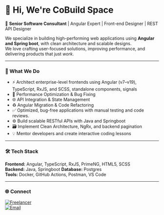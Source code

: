 # 👋 Hi, We're CoBuild Space

🚀 **Senior Software Consultant** | Angular Expert | Front-end Designer | REST API Designer 

We specialize in building high-performing web applications using **Angular and Spring boot**, with clean architecture and scalable designs.  
We love crafting user-focused solutions, improving performance, and delivering products that just *work*.

---

### 🧩 What We Do
- ⚡ Architect enterprise-level frontends using Angular (v7–v19), TypeScript, RxJS, and SCSS, standalone components, signals
- 🔧 Performance Optimization & Bug Fixing
- 🌐 API Integration & State Management
- ♻️ Angular Migration & Code Refactoring
- ✅ Optimized, bug-free applications with manual testing and code reviews.
- ⚙️ Build scalable RESTful APIs with Java and Springboot
- 🗃️ Implement Clean Architecture, NgRx, and backend pagination  
- 💡 Mentor developers and create interactive coding lessons  

---

### 🛠️ Tech Stack
**Frontend:** Angular, TypeScript, RxJS, PrimeNG, HTML5, SCSS  
**Backend:** Java, Springboot
**Database:** Postgres  
**Tools:** Docker, GitHub Actions, Postman, VS Code  

---

<!--
### 📈 Featured Projects
| Project | Description | Tech |
|----------|--------------|------|
| [FinShark](https://github.com/username/FinShark) | ASP.NET Core Web API for stock tracking with Clean Architecture | .NET, EF Core, SQL Server |
| [Angular Dashboard](https://github.com/username/angular-dashboard) | Responsive dashboard with PrimeNG & Signals | Angular 19, RxJS |
| [Freelancer Portfolio API](https://github.com/username/portfolio-api) | Personal portfolio backend for dynamic project showcasing | Node.js, Express, MongoDB |

---
-->

### 🌐 Connect
[![Freelancer](https://img.shields.io/badge/Freelancer-Profile-orange)](https://www.freelancer.com/u/cobuildSpace)  
[![Email](https://img.shields.io/badge/Email-Contact%20Me-red)](mailto:cobuild.space@gmail.com)

<!--
**cobuildspace/cobuildspace** is a ✨ _special_ ✨ repository because its `README.md` (this file) appears on your GitHub profile.

Here are some ideas to get you started:

- 🔭 I’m currently working on ...
- 🌱 I’m currently learning ...
- 👯 I’m looking to collaborate on ...
- 🤔 I’m looking for help with ...
- 💬 Ask me about ...
- 📫 How to reach me: ...
- 😄 Pronouns: ...
- ⚡ Fun fact: ...
-->
